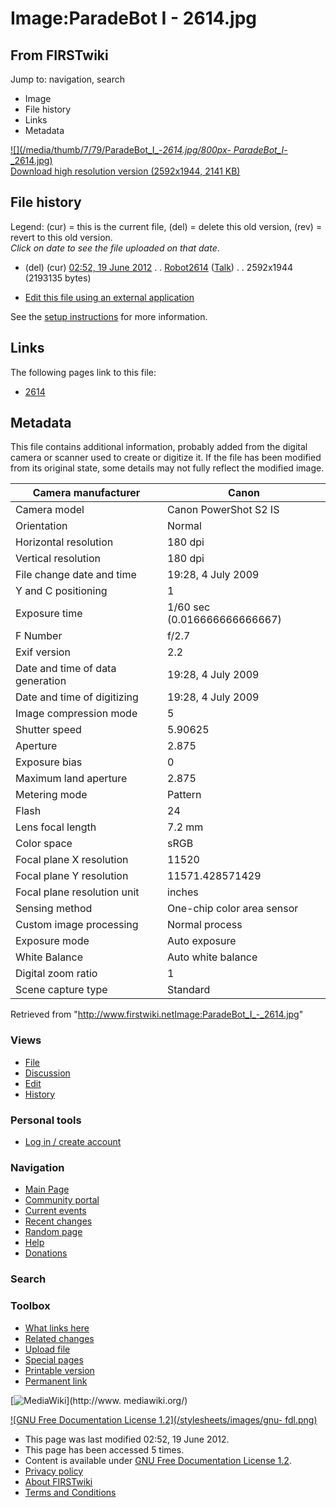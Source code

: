# Image:ParadeBot I - 2614.jpg

## From FIRSTwiki

Jump to: navigation, search

- Image
- File history
- Links
- Metadata

[![](/media/thumb/7/79/ParadeBot_I_-_2614.jpg/800px-
ParadeBot_I_-_2614.jpg)](/media/7/79/ParadeBot_I_-_2614.jpg)<br>
[Download high resolution version (2592x1944, 2141 KB)](/media/7/79/ParadeBot_I_-_2614.jpg)

## File history

Legend: (cur) = this is the current file, (del) = delete this old version, (rev) = revert to this old version.<br>
_Click on date to see the file uploaded on that date_.

- (del) (cur) [02:52, 19 June 2012](/media/7/79/ParadeBot_I_-_2614.jpg "/media/7/79/ParadeBot I - 2614.jpg") . . [Robot2614](/index.php?title=User:Robot2614&action=edit "User:Robot2614") ([Talk](User_talk:Robot2614 "User talk:Robot2614")) . . 2592x1944 (2193135 bytes)

- [Edit this file using an external application](/index.php?title=Image:ParadeBot_I_-_2614.jpg&action=edit&externaledit=true&mode=file "Image:ParadeBot I - 2614.jpg")

See the [setup instructions](http://meta.wikimedia.org/wiki/Help:External_editors "http://meta.wikimedia.org/wiki/Help:External_editors") for more information.

## Links

The following pages link to this file:

- [2614](2614 "2614")

## Metadata

This file contains additional information, probably added from the digital camera or scanner used to create or digitize it. If the file has been modified from its original state, some details may not fully reflect the modified image.

Camera manufacturer              | Canon
-------------------------------- | ----------------------------
Camera model                     | Canon PowerShot S2 IS
Orientation                      | Normal
Horizontal resolution            | 180 dpi
Vertical resolution              | 180 dpi
File change date and time        | 19:28, 4 July 2009
Y and C positioning              | 1
Exposure time                    | 1/60 sec (0.016666666666667)
F Number                         | f/2.7
Exif version                     | 2.2
Date and time of data generation | 19:28, 4 July 2009
Date and time of digitizing      | 19:28, 4 July 2009
Image compression mode           | 5
Shutter speed                    | 5.90625
Aperture                         | 2.875
Exposure bias                    | 0
Maximum land aperture            | 2.875
Metering mode                    | Pattern
Flash                            | 24
Lens focal length                | 7.2 mm
Color space                      | sRGB
Focal plane X resolution         | 11520
Focal plane Y resolution         | 11571.428571429
Focal plane resolution unit      | inches
Sensing method                   | One-chip color area sensor
Custom image processing          | Normal process
Exposure mode                    | Auto exposure
White Balance                    | Auto white balance
Digital zoom ratio               | 1
Scene capture type               | Standard

Retrieved from "<http://www.firstwiki.netImage:ParadeBot_I_-_2614.jpg>"

### Views

- [File](Image:ParadeBot_I_-_2614.jpg)
- [Discussion](/index.php?title=Image_talk:ParadeBot_I_-_2614.jpg&action=edit)
- [Edit](/index.php?title=Image:ParadeBot_I_-_2614.jpg&action=edit)
- [History](/index.php?title=Image:ParadeBot_I_-_2614.jpg&action=history)

### Personal tools

- [Log in / create account](/index.php?title=Special:Userlogin&returnto=Image:ParadeBot_I_-_2614.jpg)

[](Main_Page "Main Page")

### Navigation

- [Main Page](Main_Page)
- [Community portal](FIRSTwiki:Community_portal)
- [Current events](Current_events)
- [Recent changes](Special:Recentchanges)
- [Random page](Special:Random)
- [Help](FIRSTwiki:Help)
- [Donations](FIRSTwiki:Site_support)

### Search

### Toolbox

- [What links here](Special:Whatlinkshere/Image:ParadeBot_I_-_2614.jpg)
- [Related changes](Special:Recentchangeslinked/Image:ParadeBot_I_-_2614.jpg)
- [Upload file](Special:Upload)
- [Special pages](Special:Specialpages)
- [Printable version](/index.php?title=Image:ParadeBot_I_-_2614.jpg&printable=yes)
- [Permanent link](/index.php?title=Image:ParadeBot_I_-_2614.jpg&oldid=152128)

[![MediaWiki](/skins/common/images/poweredby_mediawiki_88x31.png)](http://www.
mediawiki.org/)

[![GNU Free Documentation License 1.2](/stylesheets/images/gnu-
fdl.png)](http://www.gnu.org/copyleft/fdl.html)

- This page was last modified 02:52, 19 June 2012.
- This page has been accessed 5 times.
- Content is available under [GNU Free Documentation License 1.2](http://www.gnu.org/copyleft/fdl.html "http://www.gnu.org/copyleft/fdl.html").
- [Privacy policy](FIRSTwiki:Privacy_policy "FIRSTwiki:Privacy policy")
- [About FIRSTwiki](FIRSTwiki:About "FIRSTwiki:About")
- [Terms and Conditions](FIRSTwiki:Terms_and_conditions "FIRSTwiki:Terms and conditions")
